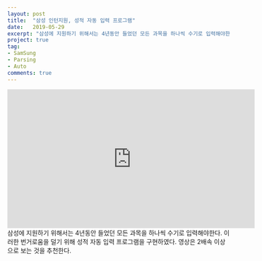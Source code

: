 ```yaml
---
layout: post
title:  "삼성 인턴지원, 성적 자동 입력 프로그램"
date:   2019-05-29
excerpt: "삼성에 지원하기 위해서는 4년동안 들었던 모든 과목을 하나씩 수기로 입력해야한다. 이러한 번거로움을 덜기 위해 성적 자동 입력 프로그램을 구현하였다."
project: true
tag:
- SamSung
- Parsing
- Auto
comments: true
---
```

<iframe width="560" height="315" src="https://www.youtube.com/embed/bPMYSqB1dVQ" frameborder="0"> </iframe>
삼성에 지원하기 위해서는 4년동안 들었던 모든 과목을 하나씩 수기로 입력해야한다. 이러한 번거로움을 덜기 위해 성적 자동 입력 프로그램을 구현하였다.
영상은 2배속 이상으로 보는 것을 추천한다.
